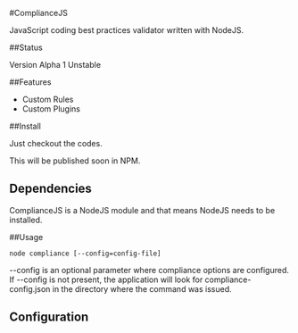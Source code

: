 #ComplianceJS

JavaScript coding best practices validator written with NodeJS.

##Status

Version Alpha 1 Unstable

##Features

- Custom Rules
- Custom Plugins

##Install

Just checkout the codes.

This will be published soon in NPM.

## Dependencies

ComplianceJS is a NodeJS module and that means NodeJS needs to be installed.

##Usage


``` 
node compliance [--config=config-file]
```
--config  is an optional parameter where compliance options are configured.  If --config is not present, the application will look for compliance-config.json in the directory where the command was issued.




Configuration
-------------

``` JavaScript
